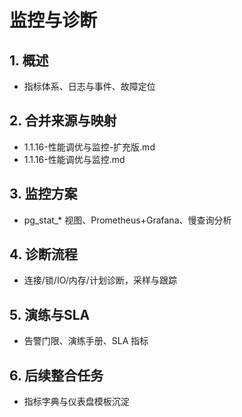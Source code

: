 # 监控与诊断

## 1. 概述

- 指标体系、日志与事件、故障定位

## 2. 合并来源与映射

- 1.1.16-性能调优与监控-扩充版.md
- 1.1.16-性能调优与监控.md

## 3. 监控方案

- pg_stat_* 视图、Prometheus+Grafana、慢查询分析

## 4. 诊断流程

- 连接/锁/IO/内存/计划诊断，采样与跟踪

## 5. 演练与SLA

- 告警门限、演练手册、SLA 指标

## 6. 后续整合任务

- 指标字典与仪表盘模板沉淀
